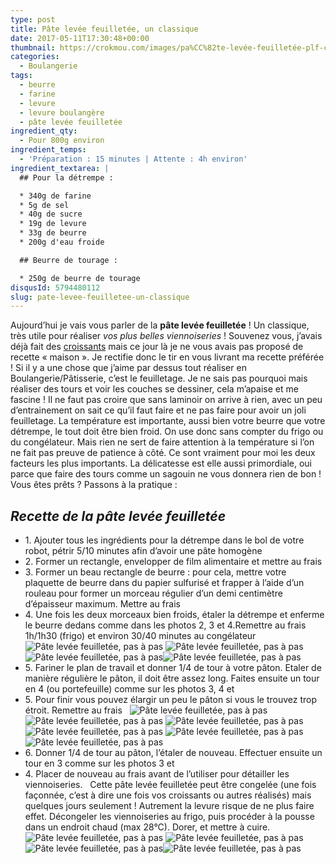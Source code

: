 ```yaml
---
type: post
title: Pâte levée feuilletée, un classique
date: 2017-05-11T17:30:48+00:00
thumbnail: https://crokmou.com/images/pa%CC%82te-levée-feuilletée-plf-crokmou-blog-cuisine-voyage-1-14.jpg
categories:
  - Boulangerie
tags:
  - beurre
  - farine
  - levure
  - levure boulangère
  - pâte levée feuilletée
ingredient_qty:
  - Pour 800g environ
ingredient_temps:
  - 'Préparation : 15 minutes | Attente : 4h environ'
ingredient_textarea: |
  ## Pour la détrempe :

  * 340g de farine
  * 5g de sel
  * 40g de sucre
  * 19g de levure
  * 33g de beurre
  * 200g d'eau froide

  ## Beurre de tourage :

  * 250g de beurre de tourage
disqusId: 5794480112
slug: pate-levee-feuilletee-un-classique
---
```


Aujourd’hui je vais vous parler de la **pâte levée feuilletée** ! Un classique, très utile pour réaliser _vos plus belles viennoiseries_ ! Souvenez vous, j’avais déjà fait des [croissants](http://www.crokmou.com/2014/04/croissants-pur-beurre) mais ce jour là je ne vous avais pas proposé de recette « maison ». Je rectifie donc le tir en vous livrant ma recette préférée ! Si il y a une chose que j’aime par dessus tout réaliser en Boulangerie/Pâtisserie, c’est le feuilletage. Je ne sais pas pourquoi mais réaliser des tours et voir les couches se dessiner, cela m’apaise et me fascine ! Il ne faut pas croire que sans laminoir on arrive à rien, avec un peu d’entrainement on sait ce qu’il faut faire et ne pas faire pour avoir un joli feuilletage. La température est importante, aussi bien votre beurre que votre détrempe, le tout doit être bien froid. On use donc sans compter du frigo ou du congélateur. Mais rien ne sert de faire attention à la température si l’on ne fait pas preuve de patience à côté. Ce sont vraiment pour moi les deux facteurs les plus importants. La délicatesse est elle aussi primordiale, oui parce que faire des tours comme un sagouin ne vous donnera rien de bon ! Vous êtes prêts ? Passons à la pratique :  

## _Recette de la pâte levée feuilletée_

* 1\. Ajouter tous les ingrédients pour la détrempe dans le bol de votre robot, pétrir 5/10 minutes afin d’avoir une pâte homogène
* 2\. Former un rectangle, envelopper de film alimentaire et mettre au frais
* 3\. Former un beau rectangle de beurre : pour cela, mettre votre plaquette de beurre dans du papier sulfurisé et frapper à l’aide d’un rouleau pour former un morceau régulier d’un demi centimètre d’épaisseur maximum. Mettre au frais
* 4\. Une fois les deux morceaux bien froids, étaler la détrempe et enferme le beurre dedans comme dans les photos 2, 3 et 4.Remettre au frais 1h/1h30 (frigo) et environ 30/40 minutes au congélateur   ![Pâte levée feuilletée, pas à pas](https://crokmou.com/images/pa%CC%82te-leve%CC%81e-feuillete%CC%81e-plf-crokmou-blog-cuisine-voyage-1_zyanch.jpg "Pâte levée feuilletée, pas à pas") ![Pâte levée feuilletée, pas à pas](https://crokmou.com/images/pa%CC%82te-leve%CC%81e-feuillete%CC%81e-plf-crokmou-blog-cuisine-voyage-1-1_m4ajxg.jpg "Pâte levée feuilletée, pas à pas") ![Pâte levée feuilletée, pas à pas](https://crokmou.com/images/pa%CC%82te-leve%CC%81e-feuillete%CC%81e-plf-crokmou-blog-cuisine-voyage-1-2_y5g6tg.jpg "Pâte levée feuilletée, pas à pas")![Pâte levée feuilletée, pas à pas](https://crokmou.com/images/pa%CC%82te-leve%CC%81e-feuillete%CC%81e-plf-crokmou-blog-cuisine-voyage-1-3_uxnuzj.jpg "Pâte levée feuilletée, pas à pas")  
* 5\. Fariner le plan de travail et donner 1/4 de tour à votre pâton. Etaler de manière régulière le pâton, il doit être assez long. Faites ensuite un tour en 4 (ou portefeuille) comme sur les photos 3, 4 et
* 5\. Pour finir vous pouvez élargir un peu le pâton si vous le trouvez trop étroit. Remettre au frais   ![Pâte levée feuilletée, pas à pas](https://crokmou.com/images/pa%CC%82te-leve%CC%81e-feuillete%CC%81e-plf-crokmou-blog-cuisine-voyage-1-4_opayly.jpg "Pâte levée feuilletée, pas à pas") ![Pâte levée feuilletée, pas à pas](https://crokmou.com/images/pa%CC%82te-leve%CC%81e-feuillete%CC%81e-plf-crokmou-blog-cuisine-voyage-1-5_ajsx2z.jpg "Pâte levée feuilletée, pas à pas") ![Pâte levée feuilletée, pas à pas](https://crokmou.com/images/pa%CC%82te-leve%CC%81e-feuillete%CC%81e-plf-crokmou-blog-cuisine-voyage-1-6_zmdv9d.jpg "Pâte levée feuilletée, pas à pas") ![Pâte levée feuilletée, pas à pas](https://crokmou.com/images/pa%CC%82te-leve%CC%81e-feuillete%CC%81e-plf-crokmou-blog-cuisine-voyage-1-7_nxkjvu.jpg "Pâte levée feuilletée, pas à pas") ![Pâte levée feuilletée, pas à pas](https://crokmou.com/images/pa%CC%82te-leve%CC%81e-feuillete%CC%81e-plf-crokmou-blog-cuisine-voyage-1-8_bqnweb.jpg "Pâte levée feuilletée, pas à pas")![Pâte levée feuilletée, pas à pas](https://crokmou.com/images/pa%CC%82te-leve%CC%81e-feuillete%CC%81e-plf-crokmou-blog-cuisine-voyage-1-9_zltid2.jpg "Pâte levée feuilletée, pas à pas")  
* 6\. Donner 1/4 de tour au pâton, l’étaler de nouveau. Effectuer ensuite un tour en 3 comme sur les photos 3 et
* 4\. Placer de nouveau au frais avant de l’utiliser pour détailler les viennoiseries.   Cette pâte levée feuilletée peut être congelée (une fois façonnée, c’est à dire une fois vos croissants ou autres réalisés) mais quelques jours seulement ! Autrement la levure risque de ne plus faire effet. Décongeler les viennoiseries au frigo, puis procéder à la pousse dans un endroit chaud (max 28°C). Dorer, et mettre à cuire.   ![Pâte levée feuilletée, pas à pas](https://crokmou.com/images/pa%CC%82te-leve%CC%81e-feuillete%CC%81e-plf-crokmou-blog-cuisine-voyage-1-10_gix19j.jpg "Pâte levée feuilletée, pas à pas") ![Pâte levée feuilletée, pas à pas](https://crokmou.com/images/pa%CC%82te-leve%CC%81e-feuillete%CC%81e-plf-crokmou-blog-cuisine-voyage-1-11_bmk4qx.jpg "Pâte levée feuilletée, pas à pas") ![Pâte levée feuilletée, pas à pas](https://crokmou.com/images/pa%CC%82te-leve%CC%81e-feuillete%CC%81e-plf-crokmou-blog-cuisine-voyage-1-12_ai856b.jpg "Pâte levée feuilletée, pas à pas")![Pâte levée feuilletée, pas à pas](https://crokmou.com/images/pa%CC%82te-leve%CC%81e-feuillete%CC%81e-plf-crokmou-blog-cuisine-voyage-1-13_cid3md.jpg "Pâte levée feuilletée, pas à pas")